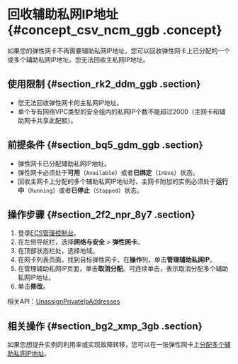 # 回收辅助私网IP地址 {#concept_csv_ncm_ggb .concept}

如果您的弹性网卡不再需要辅助私网IP地址，您可以回收弹性网卡上已分配的一个或多个辅助私网IP地址。您无法回收主私网IP地址。

## 使用限制 {#section_rk2_ddm_ggb .section}

-   您无法回收弹性网卡的主私网IP地址。
-   单个专有网络VPC类型的安全组内的私网IP个数不能超过2000（主网卡和辅助网卡共享此配额）。

## 前提条件 {#section_bq5_gdm_ggb .section}

-   弹性网卡已分配辅助私网IP地址。
-   弹性网卡必须处于**可用**（`Available`）或者**已绑定**（`InUse`）状态。
-   回收主网卡上分配的多个辅助私网IP地址时，主网卡附加的实例必须处于**运行中**（`Running`）或者**已停止**（`Stopped`）状态。

## 操作步骤 {#section_2f2_npr_8y7 .section}

1.  登录[ECS管理控制台](https://ecs.console.aliyun.com)。
2.  在左侧导航栏，选择**网络与安全** \> **弹性网卡**。
3.  在顶部状态栏处，选择地域。
4.  在网卡列表页面，找到目标弹性网卡，在**操作**列，单击**管理辅助私网IP**。
5.  在管理辅助私网IP页面，单击**取消分配**。可连续单击，表示取消分配多个辅助私网IP地址。
6.  单击**修改**。

相关API：[UnassignPrivateIpAddresses](../intl.zh-CN/API参考/弹性网卡/UnassignPrivateIpAddresses.md#)

## 相关操作 {#section_bg2_xmp_3gb .section}

如果您想提升实例的利用率或实现故障转移，您可以在一张弹性网卡上[分配多个辅助私网IP地址](intl.zh-CN/网络/弹性网卡/分配辅助私网IP地址.md#)。

